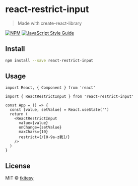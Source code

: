 # react-restrict-input

> Made with create-react-library

[![NPM](https://img.shields.io/npm/v/react-restrict-input.svg)](https://www.npmjs.com/package/react-restrict-input) [![JavaScript Style Guide](https://img.shields.io/badge/code_style-standard-brightgreen.svg)](https://standardjs.com)

## Install

```bash
npm install --save react-restrict-input
```

## Usage

```tsx
import React, { Component } from 'react'

import { ReactRestrictInput } from 'react-restrict-input'

const App = () => {
  const [value, setValue] = React.useState('')
  return (
    <ReactRestrictInput
      value={value}
      onChange={setValue}
      maxChars={10}
      restrict={/[0-9a-z我]/}
    />
  )
}
```

## License

MIT © [tkitesy](https://github.com/tkitesy)
